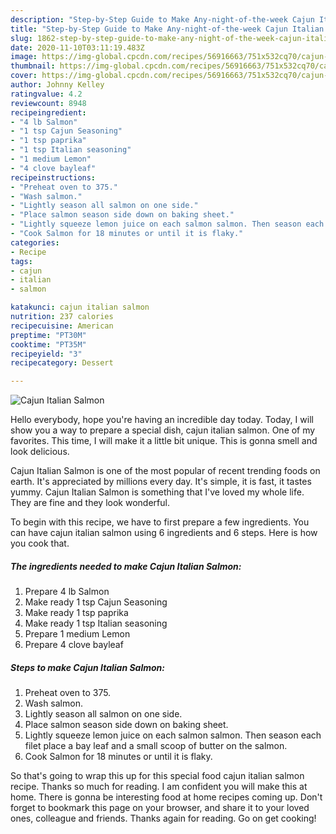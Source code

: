 ```yaml
---
description: "Step-by-Step Guide to Make Any-night-of-the-week Cajun Italian Salmon"
title: "Step-by-Step Guide to Make Any-night-of-the-week Cajun Italian Salmon"
slug: 1862-step-by-step-guide-to-make-any-night-of-the-week-cajun-italian-salmon
date: 2020-11-10T03:11:19.483Z
image: https://img-global.cpcdn.com/recipes/56916663/751x532cq70/cajun-italian-salmon-recipe-main-photo.jpg
thumbnail: https://img-global.cpcdn.com/recipes/56916663/751x532cq70/cajun-italian-salmon-recipe-main-photo.jpg
cover: https://img-global.cpcdn.com/recipes/56916663/751x532cq70/cajun-italian-salmon-recipe-main-photo.jpg
author: Johnny Kelley
ratingvalue: 4.2
reviewcount: 8948
recipeingredient:
- "4 lb Salmon"
- "1 tsp Cajun Seasoning"
- "1 tsp paprika"
- "1 tsp Italian seasoning"
- "1 medium Lemon"
- "4 clove bayleaf"
recipeinstructions:
- "Preheat oven to 375."
- "Wash salmon."
- "Lightly season all salmon on one side."
- "Place salmon season side down on baking sheet."
- "Lightly squeeze lemon juice on each salmon salmon. Then season each filet place a bay leaf and a small scoop of butter on the salmon."
- "Cook Salmon for 18 minutes or until it is flaky."
categories:
- Recipe
tags:
- cajun
- italian
- salmon

katakunci: cajun italian salmon 
nutrition: 237 calories
recipecuisine: American
preptime: "PT30M"
cooktime: "PT35M"
recipeyield: "3"
recipecategory: Dessert

---
```



![Cajun Italian Salmon](https://img-global.cpcdn.com/recipes/56916663/751x532cq70/cajun-italian-salmon-recipe-main-photo.jpg)

Hello everybody, hope you're having an incredible day today. Today, I will show you a way to prepare a special dish, cajun italian salmon. One of my favorites. This time, I will make it a little bit unique. This is gonna smell and look delicious.



Cajun Italian Salmon is one of the most popular of recent trending foods on earth. It's appreciated by millions every day. It's simple, it is fast, it tastes yummy. Cajun Italian Salmon is something that I've loved my whole life. They are fine and they look wonderful.


To begin with this recipe, we have to first prepare a few ingredients. You can have cajun italian salmon using 6 ingredients and 6 steps. Here is how you cook that.

<!--inarticleads1-->

##### The ingredients needed to make Cajun Italian Salmon:

1. Prepare 4 lb Salmon
1. Make ready 1 tsp Cajun Seasoning
1. Make ready 1 tsp paprika
1. Make ready 1 tsp Italian seasoning
1. Prepare 1 medium Lemon
1. Prepare 4 clove bayleaf




<!--inarticleads2-->

##### Steps to make Cajun Italian Salmon:

1. Preheat oven to 375.
1. Wash salmon.
1. Lightly season all salmon on one side.
1. Place salmon season side down on baking sheet.
1. Lightly squeeze lemon juice on each salmon salmon. Then season each filet place a bay leaf and a small scoop of butter on the salmon.
1. Cook Salmon for 18 minutes or until it is flaky.




So that's going to wrap this up for this special food cajun italian salmon recipe. Thanks so much for reading. I am confident you will make this at home. There is gonna be interesting food at home recipes coming up. Don't forget to bookmark this page on your browser, and share it to your loved ones, colleague and friends. Thanks again for reading. Go on get cooking!
